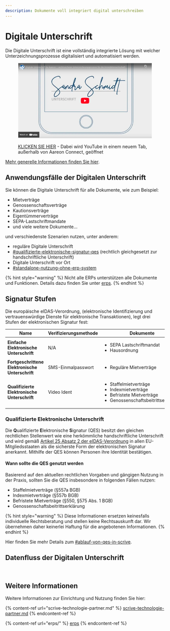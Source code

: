 ```yaml
---
description: Dokumente voll integriert digital unterschreiben
---
```


# Digitale Unterschrift

Die Digitale Unterschrift ist eine vollständig integrierte Lösung mit welcher Unterzeichnungs­prozesse digitalisiert und automatisiert werden.

<figure><img src="../../.gitbook/assets/image (3) (1) (1) (1) (1).png" alt=""><figcaption><p><a href="https://www.youtube.com/watch?v=StS6iB2DtOM">KLICKEN SIE HIER</a> - Dabei wird YouTube in einem neuem Tab, außerhalb von Aareon Connect, geöffnet</p></figcaption></figure>

[Mehr generelle Informationen finden Sie hier](https://www.aareon.de/L%C3%B6sungen/Digitale-Unterschrift.510544.html).

## Anwendungsfälle der Digitalen Unterschrift

Sie können die Digitale Unterschrift für alle Dokumente, wie zum Beispiel:

* Mietverträge
* Genossenschaftsverträge
* Kautionsverträge
* Eigentümmerverträge
* SEPA-Lastschriftmandate
* und viele weitere Dokumente…

&#x20;und verschiedenste Szenarien nutzen, unter anderem:

* reguläre Digitale Unterschrift
* [#qualifizierte-elektronische-signatur-qes](scrive-technologie-partner.md#qualifizierte-elektronische-signatur-qes "mention") (rechtlich gleichgesetzt zur handschriftliche Unterschrift)
* Digitale Unterschrift vor Ort
* [#standalone-nutzung-ohne-erp-system](scrive-technologie-partner.md#standalone-nutzung-ohne-erp-system "mention")

{% hint style="warning" %}
Nicht alle ERPs unterstützen alle Dokumente und Funktionen. Details dazu finden Sie unter [erps](erps/ "mention").
{% endhint %}

## Signatur Stufen

Die europäische eIDAS-Verordnung, (elektronische Identifizierung und vertrauenswürdige Dienste für elektronische Transaktionen), legt drei Stufen der elektronischen Signatur fest:

<table data-view="cards"><thead><tr><th>Name</th><th>Verifizierungsmethode</th><th>Dokumente</th><th>Rechtlich</th></tr></thead><tbody><tr><td><strong>Einfache Elektronische Unterschrift</strong></td><td>N/A</td><td><ul><li>SEPA Lastschriftmandat</li><li>Hausordnung</li></ul></td><td>Äquivalent zur Textform</td></tr><tr><td><strong>Fortgeschrittene Elektronische Unterschrift</strong></td><td>SMS-Einmalpasswort</td><td><ul><li>Reguläre Mietverträge</li></ul></td><td>Äquivalent zur Textform mit Beweis</td></tr><tr><td><strong>Qualifizierte Elektronische Unterschrift</strong></td><td>Video Ident</td><td><ul><li>Staffelmietverträge</li><li>Indexmietverträge</li><li>Befristete Mietverträge</li><li>Genossenschaftsbeitrittserklärung</li></ul></td><td>Äquivalent zur handschriftlichen Unterschrift</td></tr></tbody></table>

### **Qualifizierte Elektronische Unterschrift**

Die **Q**ualifizierte **E**lektronische **S**ignatur (QES) besitzt den gleichen rechtlichen Stellenwert wie eine herkömmliche handschriftliche Unterschrift und wird gemäß [Artikel 25 Absatz 2 der eIDAS-Verordnung](https://eur-lex.europa.eu/legal-content/DE/TXT/HTML/?uri=CELEX:32014R0910) in allen EU-Mitgliedsstaaten als die sicherste Form der elektronischen Signatur anerkannt. Mithilfe der QES können Personen ihre Identität bestätigen.

#### Wann sollte die QES genutzt werden

Basierend auf den aktuellen rechtlichen Vorgaben und gängigen Nutzung in der Praxis, sollten Sie die QES insbesondere in folgenden Fällen nutzen:

* Staffelmietverträge (§557a BGB)
* Indexmietverträge (§557b BGB)
* Befristete Mietverträge (§550, §575 Abs. 1 BGB)
* Genossenschaftsbeitrittserklärung

{% hint style="warning" %}
Diese Informationen ersetzen keinesfalls individuelle Rechtsberatung und stellen keine Rechtsauskunft dar. Wir übernehmen daher keinerlei Haftung für die angebotenen Informationen.
{% endhint %}

Hier finden Sie mehr Details zum [#ablauf-von-qes-in-scrive](scrive-technologie-partner.md#ablauf-von-qes-in-scrive "mention").

## Datenfluss der Digitalen Unterschrift

<figure><img src="../../.gitbook/assets/image (28).png" alt="" width="563"><figcaption></figcaption></figure>

## Weitere Informationen

Weitere Informationen zur Einrichtung und Nutzung finden Sie hier:

{% content-ref url="scrive-technologie-partner.md" %}
[scrive-technologie-partner.md](scrive-technologie-partner.md)
{% endcontent-ref %}

{% content-ref url="erps/" %}
[erps](erps/)
{% endcontent-ref %}
